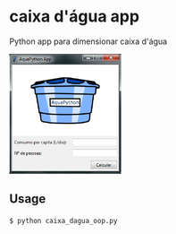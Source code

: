 caixa d'água app
============
Python app para dimensionar caixa d'água

<img src="app.png" width="200">

Usage
-----
```bash
$ python caixa_dagua_oop.py
```
